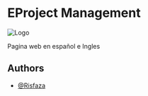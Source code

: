 
# EProject Management

![Logo](https://felipemeza.dev/recursos/images/eproject.png)

Pagina web en español e Ingles


## Authors

- [@Risfaza](https://www.github.com/Risfaza)




